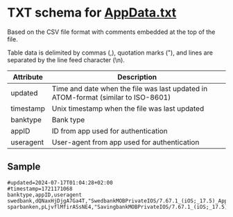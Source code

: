 # TXT schema for [AppData.txt](../src/AppData.txt)

Based on the CSV file format with comments embedded at the top of the file.

Table data is delimited by commas (,), quotation marks ("), and lines are separated by the line feed character (\n).

| Attribute | Description                                                                       |
|-----------|-----------------------------------------------------------------------------------|
| updated   | Time and date when the file was last updated in ATOM-format (similar to ISO-8601) | 
| timestamp | Unix timestamp when the file was last updated                                     | 
| banktype  | Bank type                                                                         |
| appID     | ID from app used for authentication                                               |
| useragent | User-agent from app used for authentication                                       |

## Sample
```csv
#updated=2024-07-17T01:04:28+02:00
#timestamp=1721171068
banktype,appID,useragent
swedbank,dQNaxHjDjgA7Ga4T,"SwedbankMOBPrivateIOS/7.67.1_(iOS;_17.5)_Apple/iPad8,6"
sparbanken,pLjvflMfirASsNE4,"SavingbankMOBPrivateIOS/7.67.1_(iOS;_17.5)_Apple/iPad8,6"
```